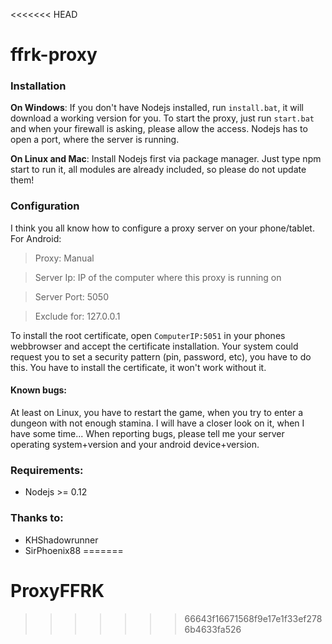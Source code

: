 <<<<<<< HEAD
# ffrk-proxy​

### Installation
**On Windows**:
If you don't have Nodejs installed, run `install.bat`, it will download a working version for you.
To start the proxy, just run `start.bat` and when your firewall is asking, please allow the access. Nodejs has to open a port, where the server is running.

**On Linux and Mac**:
Install Nodejs first via package manager.
Just type npm start to run it, all modules are already included, so please do not update them!

### Configuration
I think you all know how to configure a proxy server on your phone/tablet.
For Android:
> Proxy: Manual

> Server Ip: IP of the computer where this proxy is running on

> Server Port: 5050

> Exclude for: 127.0.0.1

To install the root certificate, open `ComputerIP:5051` in your phones webbrowser and accept the certificate installation. Your system could request you to set a security pattern (pin, password, etc), you have to do this.
You have to install the certificate, it won't work without it.

#### Known bugs:
At least on Linux, you have to restart the game, when you try to enter a dungeon with not enough stamina. I will have a closer look on it, when I have some time...
When reporting bugs, please tell me your server operating system+version and your android device+version.

### Requirements:
* Nodejs >= 0.12

### Thanks to:
* KHShadowrunner
* SirPhoenix88
=======
# ProxyFFRK
>>>>>>> 66643f16671568f9e17e1f33ef2786b4633fa526
